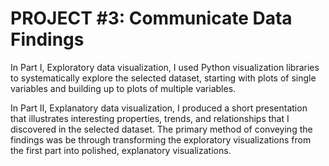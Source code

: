 # PROJECT #3: Communicate Data Findings

In Part I, Exploratory data visualization, I used Python visualization libraries to systematically explore the selected dataset, starting with plots of single variables and building up to plots of multiple variables.

In Part II, Explanatory data visualization, I produced a short presentation that illustrates interesting properties, trends, and relationships that I discovered in the selected dataset. The primary method of conveying the findings was be through transforming the exploratory visualizations from the first part into polished, explanatory visualizations.
